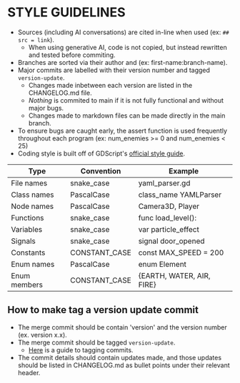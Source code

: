 # STYLE GUIDELINES
- Sources (including AI conversations) are cited in-line when used (ex: `## src = link`).
  - When using generative AI, code is not copied, but instead rewritten and tested before commiting.
- Branches are sorted via their author and  (ex: first-name:branch-name).
- Major commits are labelled with their version number and tagged `version-update`.
  - Changes made inbetween each version are listed in the CHANGELOG.md file.
  - _Nothing_ is commited to main if it is not fully functional and without major bugs.
  - Changes made to markdown files can be made directly in the main branch.
- To ensure bugs are caught early, the assert function is used frequently throughout each program (ex: num_enemies >= 0 and num_enemies < 25)
- Coding style is built off of GDScript's [official style guide](https://docs.godotengine.org/en/stable/tutorials/scripting/gdscript/gdscript_styleguide.html).

| Type | Convention | Example |
| ---- | ---------- | ------- |
| File names | snake_case | yaml_parser.gd |
| Class names | PascalCase | class_name YAMLParser |
| Node names | PascalCase | Camera3D, Player |
| Functions | snake_case | func load_level(): |
| Variables | snake_case | var particle_effect |
| Signals | snake_case | signal door_opened |
| Constants | CONSTANT_CASE | const MAX_SPEED = 200 |
| Enum names | PascalCase | enum Element |
| Enum members | CONSTANT_CASE | {EARTH, WATER, AIR, FIRE} |

## How to make tag a version update commit

- The merge commit should be contain 'version' and the version number (ex. version x.x).
- The merge commit should be tagged `version-update`.
  - [Here](https://docs.github.com/en/desktop/managing-commits/managing-tags-in-github-desktop) is a guide to tagging commits.
- The commit details should contain updates made, and those updates should be listed in CHANGELOG.md as bullet points under their relevant header.
